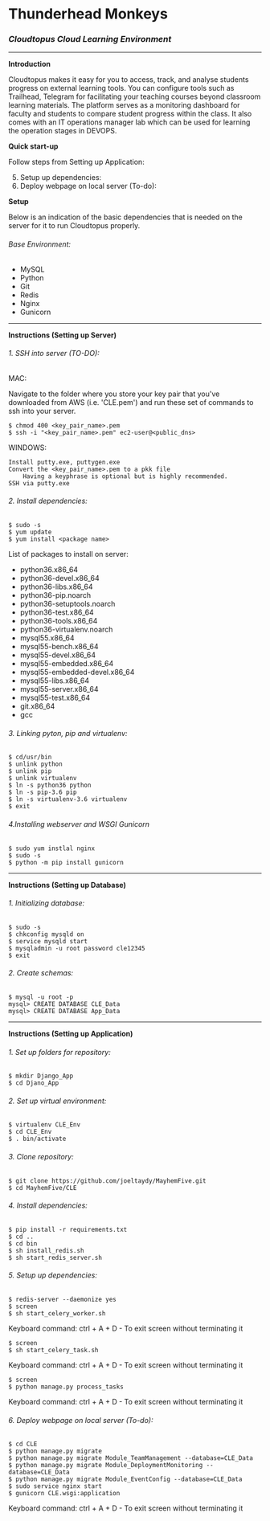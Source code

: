 # Thunderhead Monkeys
### _**Cloudtopus Cloud Learning Environment**_

--------------------------------------------------------------------------------

**Introduction**

Cloudtopus makes it easy for you to access, track, and analyse students progress on external learning tools. You can configure tools such as Trailhead, Telegram for facilitating your teaching courses beyond classroom learning materials. The platform serves as a monitoring dashboard for faculty and students to compare student progress within the class. It also comes with an IT operations manager lab which can be used for learning the operation stages in DEVOPS.

**Quick start-up**

Follow steps from Setting up Application:

 5. Setup up dependencies: 
 6. Deploy webpage on local server (To-do):

**Setup**

Below is an indication of the basic dependencies that is needed on the server for it to run Cloudtopus properly.

###### Base Environment:
* MySQL
* Python
* Git
* Redis
* Nginx 
* Gunicorn

--------------------------------------------------------------------------------

**Instructions (Setting up Server)**
###### 1. SSH into server (TO-DO):

MAC:

Navigate to the folder where you store your key pair that you've downloaded from AWS (i.e. 'CLE.pem') and run these set of commands to ssh into your server.

    $ chmod 400 <key_pair_name>.pem
    $ ssh -i "<key_pair_name>.pem" ec2-user@<public_dns>

WINDOWS:

    Install putty.exe, puttygen.exe
    Convert the <key_pair_name>.pem to a pkk file
        Having a keyphrase is optional but is highly recommended.
    SSH via putty.exe

###### 2. Install dependencies:

    $ sudo -s
    $ yum update
    $ yum install <package name>

List of packages to install on server:

 - python36.x86_64
 - python36-devel.x86_64
 - python36-libs.x86_64
 - python36-pip.noarch
 - python36-setuptools.noarch
 - python36-test.x86_64
 - python36-tools.x86_64
 - python36-virtualenv.noarch
 - mysql55.x86_64
 - mysql55-bench.x86_64
 - mysql55-devel.x86_64
 - mysql55-embedded.x86_64
 - mysql55-embedded-devel.x86_64
 - mysql55-libs.x86_64
 - mysql55-server.x86_64
 - mysql55-test.x86_64
 - git.x86_64
 - gcc

###### 3. Linking pyton, pip and virtualenv:

    $ cd/usr/bin
    $ unlink python
    $ unlink pip
    $ unlink virtualenv
    $ ln -s python36 python
    $ ln -s pip-3.6 pip
    $ ln -s virtualenv-3.6 virtualenv
    $ exit

###### 4.Installing webserver and WSGI Gunicorn
    $ sudo yum instlal nginx
    $ sudo -s
    $ python -m pip install gunicorn

--------------------------------------------------------------------------------

**Instructions (Setting up Database)**
###### 1. Initializing database:

    $ sudo -s
    $ chkconfig mysqld on
    $ service mysqld start
    $ mysqladmin -u root password cle12345
    $ exit

###### 2. Create schemas:

    $ mysql -u root -p
    mysql> CREATE DATABASE CLE_Data
    mysql> CREATE DATABASE App_Data

--------------------------------------------------------------------------------

**Instructions (Setting up Application)**
###### 1. Set up folders for repository:

    $ mkdir Django_App
    $ cd Djano_App

###### 2. Set up virtual environment:

    $ virtualenv CLE_Env
    $ cd CLE_Env
    $ . bin/activate

###### 3. Clone repository:

    $ git clone https://github.com/joeltaydy/MayhemFive.git
    $ cd MayhemFive/CLE

###### 4. Install dependencies:

    $ pip install -r requirements.txt
    $ cd ..
    $ cd bin
    $ sh install_redis.sh
    $ sh start_redis_server.sh

###### 5. Setup up dependencies: 

    $ redis-server --daemonize yes
    $ screen
    $ sh start_celery_worker.sh

Keyboard command: ctrl + A + D - To exit screen without terminating it

    $ screen
    $ sh start_celery_task.sh

Keyboard command: ctrl + A + D - To exit screen without terminating it

    $ screen
    $ python manage.py process_tasks
    
Keyboard command: ctrl + A + D - To exit screen without terminating it

###### 6. Deploy webpage on local server (To-do):

    $ cd CLE
    $ python manage.py migrate
    $ python manage.py migrate Module_TeamManagement --database=CLE_Data
    $ python manage.py migrate Module_DeploymentMonitoring --database=CLE_Data
    $ python manage.py migrate Module_EventConfig --database=CLE_Data
    $ sudo service nginx start
    $ gunicorn CLE.wsgi:application
    
Keyboard command: ctrl + A + D - To exit screen without terminating it

